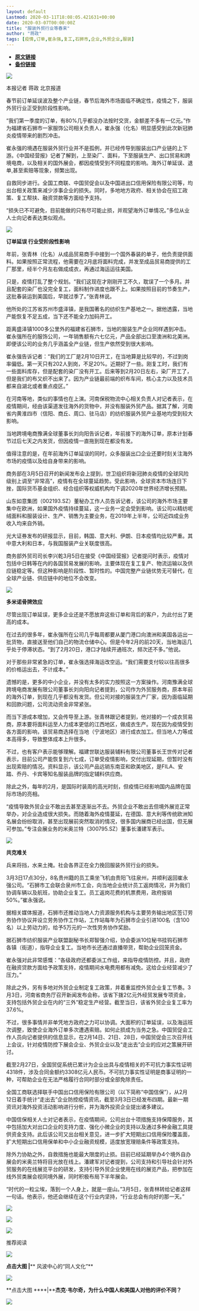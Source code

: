 ```yaml
---
layout: default
Lastmod: 2020-03-11T18:08:05.421631+00:00
date: 2020-03-07T00:00:00Z
title: "服装外贸行业等春来"
author: "蒋政"
tags: [疫情,订单,崔永强,复工,石狮市,企业,外贸企业,服装]
---
```


* [**原文链接**](https://mp.weixin.qq.com/s/iBWVx34IZ94f-4cPxhsbYw)
* [**备份链接**](http://archive.is/vdiXu)


![](/images/post/5fdb3f87f44cf8ae08d41ad1e0b84841.jpg)

本报记者 蒋政 北京报道

春节前订单延误波及整个产业链，春节后海外市场面临不确定性，疫情之下，服装外贸行业正受到阶段性影响。

“我们第一季度的订单，有80%几乎都没办法按时交货，金额差不多有一亿元。”作为福建省石狮市一家服饰公司相关负责人，崔永强（化名）明显感受到此次新冠肺炎疫情带来的剧烈冲击。

崔永强的境遇在服装外贸行业并不是孤例，并已经传导到服装出口产业链的上下游。《中国经营报》记者了解到，上至染厂、面料，下至服装生产、出口贸易和跨境电商，以及相关的国外展会，都因疫情受到不同程度的影响。海外订单延误、退单,甚至索赔等现象，频繁出现。

自救同步进行。全国工商联、中国贸促会以及中国进出口信用保险有限公司等，均出台相关政策来减少涉事企业的损失。同时，多地地方政府、相关协会在招工政策、复工帮扶、融资贷款等方面给予支持。

“损失已不可避免，目前能做的只有尽可能止损，并观望海外订单情况。”多位从业人士向记者表达类似观点。

![](/images/post/bc3576ff279d80264ac4f6d7a60432f9.jpg)

**订单延误 行业受阶段性影响**

年前，张青林（化名）从成品贸易商手中接到一个国外春装的单子，他负责提供面料。如果按照正常流程，他需要在2月底将面料完成，并发至成品贸易商提供的工厂那里，经半个月左右做成成衣，再通过海运运往美国。

只是，疫情打乱了整个规划。“我们这现在才刚刚开工不久，耽误了一个多月。并且配套的染厂也没完全复工，面料制作进度也跟不上。如果按照目前的节奏生产，这批春装运到美国后，早就过季了。”张青林说。

他所处的江苏省苏州市盛泽镇，是我国著名的纺织生产基地之一。据他透露，当地产能恢复不足五成，当下还不能全力加码开工。

距离盛泽镇1000多公里外的福建省石狮市，当地的服装生产企业同样遇到冲击。崔永强所在的服饰公司，一年销售额有六七亿元，产品全部出口至澳洲和北美洲。即便该公司的业务几乎涵盖全产业链，但生产依然受到很大影响。

崔永强告诉记者：“我们的工厂是2月10日开工，在当地算是比较早的，不过到岗率偏低。第一天只有202人到岗，不足20%。近期好了一些。刚复工时，我们有一些面料库存，但是配套的染厂没有开工。后来等到2月20日左右，染厂开工了，但是我们的布又织不出来了。因为产业链最前端的织布车间，核心主力以及技术员都来自湖北或者重点疫区。”

在河南等地，类似的事情也在上演。河南保税物流中心相关负责人对记者表示，在疫情期间，经由该渠道发往海外的货物中，并没有服装外贸产品。据其了解，河南省内黄淮四市（信阳、商丘、周口、驻马店）的纺织服装外贸产业基地均受到较大影响。

当地跨境电商豫满全球董事长刘向阳告诉记者，年前接下的海外订单，原本计划春节过后七天之内发货，但因疫情一直拖到现在都没有发。

值得注意的是，在年前海外订单延误的同时，众多服装出口企业还要时刻关注海外市场的疫情以及给自身带来的影响。

商务部在3月5日召开的新闻发布会上提到，世卫组织将新冠肺炎疫情的全球风险级别上调至“非常高”，疫情有在全球蔓延趋势。受此影响，全球资本市场连日下挫，国际货币基金组织、经合组织等权威机构均下调2020年世界经济增长预期。

山东如意集团（002193.SZ）董秘办工作人员告诉记者，该公司的海外市场主要集中在欧洲，如果国外疫情持续蔓延，这一业务一定会受到影响。该公司以精纺呢绒面料和服装设计、生产、销售为主要业务，在2019年上半年，公司近四成业务收入均来自外销。

光大证券发布的研报显示，目前，韩国、意大利、伊朗、日本疫情均比较严重。其中意大利和日本，与我国服装产业关联度很高。

商务部外贸司司长李兴乾3月5日在接受《中国经营报》记者提问时表示，疫情对包括中日韩等在内的各国贸易发展的影响，主要体现在复工复产、物流运输以及供应链稳定等。但这种影响是阶段性、暂时性的。中国完整产业链优势无可替代，在全球产业链、供应链中的地位不会改变。

![](/images/post/bc3576ff279d80264ac4f6d7a60432f9.jpg)

**多米诺骨牌效应**

尽管出现订单延误，更多企业还是不愿放弃这些订单和背后的客户，为此付出了更高的成本。

在过去的很多年，崔永强所在公司几乎每周都要从厦门港口向澳洲和美国各运出一批货物，直接送至他们自己的物流仓储中心。但是今年2月的前20天，当地海运几乎处于停滞状态。“到了2月20日，港口才陆续开通班次，频次还不多。”他说。

对于那些非常紧急的订单，崔永强选择海运改空运。“我们需要支付较以往高很多的价格运出去，不计成本。”

遗憾的是，更多的中小企业，并没有太多的实力按照这一方案操作。河南豫满全球跨境电商发展有限公司董事长刘向阳向记者提到，公司作为外贸服务商，原本年前的海外订单，到现在几乎都没有发货。但公司对接的服装生产厂家，因为面临延期和回款问题，公司流动资金非常紧张。

而当下游成本增加，又会传导至上游。张青林跟记者提到，他对接的一个成衣贸易商，原本要将面料运至人力成本更低的江西地区，做成衣生产。现在因为疫情受到各方面的影响，该贸易商选择在当地（宁波地区）进行成衣加工。但当地人力等成本高得多，导致整体成本上升很多。

不过，也有客户表示能够理解。福建世联达服装辅料有限公司董事长王世传对记者表示，目前公司产能恢复到六七成，订单受疫情影响，交付出现延期，但暂时没有出现索赔的情况。资料显示，该公司产品远销东南亚和欧美地区，是FILA、安踏、乔丹、卡宾等知名服装品牌的指定辅料供应商。

除此之外，每年的2月，是国际时装周的高光时刻，但疫情已经影响国内品牌在国际市场的亮相。

“疫情导致外贸企业不敢出去甚至逐渐出不去。外贸企业不敢出去但境外展览正常举办，对企业造成很大损失。而随着海外疫情蔓延，在德国、意大利等传统欧洲知名展会纷纷取消，甚至出现展前突然取消的情况，很多国内展商已经出国，但无展可参加。”专注会展业务的米奥兰特（300795.SZ）董事长潘建军表示。

![](/images/post/bc3576ff279d80264ac4f6d7a60432f9.jpg)

**共克难关**

兵来将挡，水来土掩。社会各界正在全力挽回服装外贸行业的损失。

3月3日17点30分，8名贵州籍的员工乘坐飞机由贵阳飞往泉州，并顺利返回崔永强公司。“石狮市工会联合泉州市工会，向当地企业统计员工返岗情况，并为我们协调车辆以及航班，协助企业复工。员工返岗花费的机票费用，政府报销50%。”崔永强说。

据相关媒体报道，石狮市还推动当地人力资源服务机构与主要劳务输出地区签订劳务协作协议并设立劳务协作工作站，工作站每年为石狮市企业引进100名（含100名）以上劳动力的，给予5万元的一次性劳务协作奖励。

据石狮市纺织服装产业联盟副秘书长郑智强介绍，协会委派10位秘书挂钩石狮市各镇（街道），指导企业复工。当地市长还通过直播带货，帮助企业回笼资金。

崔永强对此非常感慨：“各级政府还都委派工作组，来指导疫情防控。并且，政府在融资贷款方面给予政策支持，疫情期间水电费用都有减免。这给企业经营减少了压力。”

除此之外，另有多地对外贸企业制定复工政策，并着重监控外贸企业复工节奏。3月3日，河南省商务厅召开新闻发布会称，该省下拨2亿元外经贸发展专项资金，支持包括外贸企业在内的“三外”稳定生产经营。截至当日，该省外贸企业复工率为37.6%。

不过，很多事情并非单凭地方政府之力可以协调。大面积的订单延误，以及海运班次调整，致使企业海外订单多次遭遇索赔。如何止损成为当务之急。中国贸促会工作人员向记者提供的信息显示，在2月14日、21日、28日，中国贸促会三次召开线上会议，针对疫情防控下展会企业、外贸企业以及“走出去”企业的应对之策展开研讨。

截至2月27日，全国贸促系统已累计为企业出具与疫情相关的不可抗力事实性证明4318件，涉及合同金额约3308亿元人民币。不可抗力事实性证明是商事证明的一种，可帮助企业在无法严格履行合同时部分或全部免除责任。

全国工商联选择联手中国出口信用保险有限公司（以下简称“中国信保”），从2月12日着手统计“走出去”企业防控疫情资讯，截至3月3日已经发布四期。最新一期资讯对海外投资活动影响进行分析，并为海外投资企业提出诸多建议。

中国信保相关人士对记者表示，在疫情期间，公司出台十项措施支持保障服务，其中包括加大对出口企业的支持力度、强化小微企业的支持以及通过多种金融工具提供资金支持。此后该公司又出台相关意见，进一步扩大短期出口信用保险覆盖面，扩大短期出口信用保单和中小企业融资规模，适度放宽理赔条件等政策支持。

除外力协助之外，自救措施也能最大限度的止损。目前已经延期举办4个境外自办展会的米奥兰特将目光放在线上。潘建军对记者提到，公司支持和引导社会针对外贸服务的在线展览平台的研发，支持引导外贸企业使用在线的展览产品，把参加在线外贸类展会视同境外展，同时积极布局下半年展会。

“时代的一粒尘埃，落到一个人身上，就是一座山。”3月5日，张青林转给记者这样一句话。他表示，他还会继续在这个行业内坚持，“行业总会有向好的那一天。”

[![](/images/post/c2249a13ced555acfcf85a0a1f9aea19.jpg)](https://e.vhall.com/subject/view/599011308)

[![](/images/post/00b20e8ffaf8ff0b29f2cbf7609e133a.jpg)](https://shop45422698.m.youzan.com/wscshop/showcase/homepage?kdt_id=45230530&sf=wx_sm&is_share=1&from_uuid=7d0e9114-2a99-7d23-8c41-a2469d1eb731&atr_ps=undefined&redirect_count=1)  

  

![](/images/post/43b7a57fd045be64890b8526d60a1277.jpg)

  

推荐阅读

[![](/images/post/86e307f5971618299d1c636ae570966c.jpg)](http://mp.weixin.qq.com/s?__biz=MjA5NTMyOTMwMQ==&mid=2651972461&idx=1&sn=d27a0c23f3c939e0a756c33acd6e5bb6&chksm=4f3e841778490d01f89c720d67ed33767d86f7d811d45617482bcf738aa465a3804045e0976e&scene=21#wechat_redirect)

**点击大图 |**** 风波中心的“同人文化”**  

  

[![](/images/post/77cf55ba5443ab6e69128243cdfa4953.jpg)](http://mp.weixin.qq.com/s?__biz=MjA5NTMyOTMwMQ==&mid=2651972386&idx=1&sn=57e461b55ad5eb889c4d40e35b437dfe&chksm=4f3e845878490d4e739c9eacc7a606c2468f798b0bd04f7a430c0ca740cff1bc24422d5a7b08&scene=21#wechat_redirect)

**点击大图 ****|****杰克·韦尔奇，为什么中国人和美国人对他的评价不同？**  

  

![](/images/post/f3501c0a0df0124df45b227b216c07a4.jpg)

